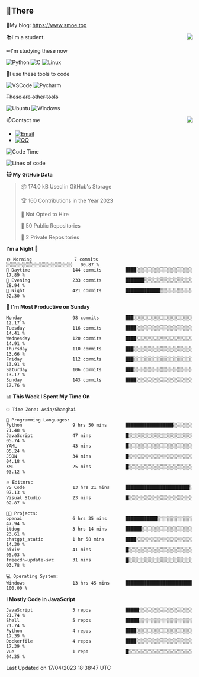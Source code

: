 
## 👏There

📰My blog: https://www.smoe.top

<img align="right" src="https://github-readme-stats.vercel.app/api/top-langs/?username=AkashiCoin"/>


📚I'm a student.

✏I'm studying these now

![Python](https://img.shields.io/badge/-Python-blue?style=flat-square&logo=Python&logoColor=fff)
![C](https://img.shields.io/badge/-C-585858?style=flat-square&logo=C&logoColor=fff)
![Linux](https://img.shields.io/badge/-Linux-black?style=flat-square&logo=Linux&logoColor=fff)

🔨I use these tools to code

![VSCode](https://img.shields.io/badge/-VSCode-blue?style=flat-square&logo=visualstudiocode&logoColor=fff)
![Pycharm](https://img.shields.io/badge/-Pycharm-green?style=flat-square&logo=pycharm&logoColor=fff)

 ~~These are other tools~~

![Ubuntu](https://img.shields.io/badge/-Ubuntu-orange?style=flat-square&logo=Ubuntu&logoColor=fff)
![Windows](https://img.shields.io/badge/-Windows-blue?style=flat-square&logo=Windows&logoColor=fff)

<img align="right" src="https://github-readme-stats.vercel.app/api?username=AkashiCoin" />


📫Contact me

* [![Email](https://img.shields.io/badge/Email-l1040186796@gmail.com-1?style=social&logoColor=fff)](mailto:l1040186796@gmail.com)
* [![QQ](https://img.shields.io/badge/QQ-1040186796-1?style=social&logoColor=fff)](tencent://AddContact/?fromId=45&fromSubId=1&subcmd=all&uin=1040186796&website=www.oicqzone.com)

<!--START_SECTION:waka-->
![Code Time](http://img.shields.io/badge/Code%20Time-706%20hrs%203%20mins-blue)

![Lines of code](https://img.shields.io/badge/From%20Hello%20World%20I%27ve%20Written-239.9%20thousand%20lines%20of%20code-blue)

**🐱 My GitHub Data** 

> 📦 174.0 kB Used in GitHub's Storage 
 > 
> 🏆 160 Contributions in the Year 2023
 > 
> 🚫 Not Opted to Hire
 > 
> 📜 50 Public Repositories 
 > 
> 🔑 2 Private Repositories 
 > 
**I'm a Night 🦉** 

```text
🌞 Morning                7 commits           ░░░░░░░░░░░░░░░░░░░░░░░░░   00.87 % 
🌆 Daytime                144 commits         ████░░░░░░░░░░░░░░░░░░░░░   17.89 % 
🌃 Evening                233 commits         ███████░░░░░░░░░░░░░░░░░░   28.94 % 
🌙 Night                  421 commits         █████████████░░░░░░░░░░░░   52.30 % 
```
📅 **I'm Most Productive on Sunday** 

```text
Monday                   98 commits          ███░░░░░░░░░░░░░░░░░░░░░░   12.17 % 
Tuesday                  116 commits         ████░░░░░░░░░░░░░░░░░░░░░   14.41 % 
Wednesday                120 commits         ████░░░░░░░░░░░░░░░░░░░░░   14.91 % 
Thursday                 110 commits         ███░░░░░░░░░░░░░░░░░░░░░░   13.66 % 
Friday                   112 commits         ███░░░░░░░░░░░░░░░░░░░░░░   13.91 % 
Saturday                 106 commits         ███░░░░░░░░░░░░░░░░░░░░░░   13.17 % 
Sunday                   143 commits         ████░░░░░░░░░░░░░░░░░░░░░   17.76 % 
```


📊 **This Week I Spent My Time On** 

```text
🕑︎ Time Zone: Asia/Shanghai

💬 Programming Languages: 
Python                   9 hrs 50 mins       ██████████████████░░░░░░░   71.48 % 
JavaScript               47 mins             █░░░░░░░░░░░░░░░░░░░░░░░░   05.74 % 
YAML                     43 mins             █░░░░░░░░░░░░░░░░░░░░░░░░   05.24 % 
JSON                     34 mins             █░░░░░░░░░░░░░░░░░░░░░░░░   04.18 % 
XML                      25 mins             █░░░░░░░░░░░░░░░░░░░░░░░░   03.12 % 

🔥 Editors: 
VS Code                  13 hrs 21 mins      ████████████████████████░   97.13 % 
Visual Studio            23 mins             █░░░░░░░░░░░░░░░░░░░░░░░░   02.87 % 

🐱‍💻 Projects: 
openai                   6 hrs 35 mins       ████████████░░░░░░░░░░░░░   47.94 % 
itdog                    3 hrs 14 mins       ██████░░░░░░░░░░░░░░░░░░░   23.61 % 
chatgpt_static           1 hr 58 mins        ████░░░░░░░░░░░░░░░░░░░░░   14.30 % 
pixiv                    41 mins             █░░░░░░░░░░░░░░░░░░░░░░░░   05.03 % 
freecdn-update-svc       31 mins             █░░░░░░░░░░░░░░░░░░░░░░░░   03.78 % 

💻 Operating System: 
Windows                  13 hrs 45 mins      █████████████████████████   100.00 % 
```

**I Mostly Code in JavaScript** 

```text
JavaScript               5 repos             █████░░░░░░░░░░░░░░░░░░░░   21.74 % 
Shell                    5 repos             █████░░░░░░░░░░░░░░░░░░░░   21.74 % 
Python                   4 repos             ████░░░░░░░░░░░░░░░░░░░░░   17.39 % 
Dockerfile               4 repos             ████░░░░░░░░░░░░░░░░░░░░░   17.39 % 
Vue                      1 repo              █░░░░░░░░░░░░░░░░░░░░░░░░   04.35 % 
```




 Last Updated on 17/04/2023 18:38:47 UTC
<!--END_SECTION:waka-->
